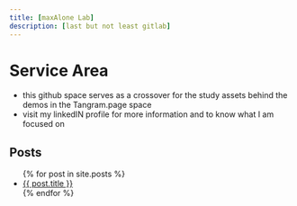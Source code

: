 ```yaml
---
title: [maxAlone Lab]
description: [last but not least gitlab]
---
```


# Service Area
* this github space serves as a crossover for the study assets behind the demos in the Tangram.page space
* visit my linkedIN profile for more information and to know what I am focused on
## Posts
<ul>
  {% for post in site.posts %}
    <li>
      <a href="{{ post.url }}">{{ post.title }}</a>
    </li>
  {% endfor %}
</ul>